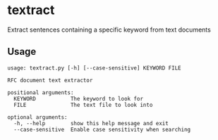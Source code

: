 # textract
Extract sentences containing a specific keyword from text documents

## Usage
```
usage: textract.py [-h] [--case-sensitive] KEYWORD FILE

RFC document text extractor

positional arguments:
  KEYWORD           The keyword to look for
  FILE              The text file to look into

optional arguments:
  -h, --help        show this help message and exit
  --case-sensitive  Enable case sensitivity when searching
```
